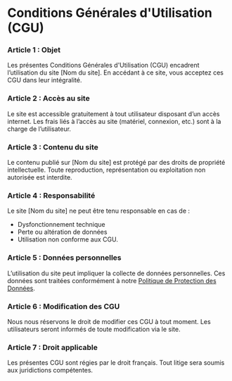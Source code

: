 # Conditions Générales d'Utilisation (CGU)   

### Article 1 : Objet  
Les présentes Conditions Générales d'Utilisation (CGU) encadrent l’utilisation du site [Nom du site]. En accédant à ce site, vous acceptez ces CGU dans leur intégralité.  

### Article 2 : Accès au site  
Le site est accessible gratuitement à tout utilisateur disposant d’un accès internet. Les frais liés à l’accès au site (matériel, connexion, etc.) sont à la charge de l’utilisateur.  

### Article 3 : Contenu du site  
Le contenu publié sur [Nom du site] est protégé par des droits de propriété intellectuelle. Toute reproduction, représentation ou exploitation non autorisée est interdite.  

### Article 4 : Responsabilité  
Le site [Nom du site] ne peut être tenu responsable en cas de :  
- Dysfonctionnement technique  
- Perte ou altération de données  
- Utilisation non conforme aux CGU.  

### Article 5 : Données personnelles  
L’utilisation du site peut impliquer la collecte de données personnelles. Ces données sont traitées conformément à notre [Politique de Protection des Données](#).  

### Article 6 : Modification des CGU  
Nous nous réservons le droit de modifier ces CGU à tout moment. Les utilisateurs seront informés de toute modification via le site.  

### Article 7 : Droit applicable  
Les présentes CGU sont régies par le droit français. Tout litige sera soumis aux juridictions compétentes.